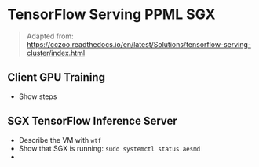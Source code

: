 # TensorFlow Serving PPML SGX

> Adapted from: https://cczoo.readthedocs.io/en/latest/Solutions/tensorflow-serving-cluster/index.html

## Client GPU Training

- Show steps

## SGX TensorFlow Inference Server

- Describe the VM with `wtf`
- Show that SGX is running: `sudo systemctl status aesmd`
- 